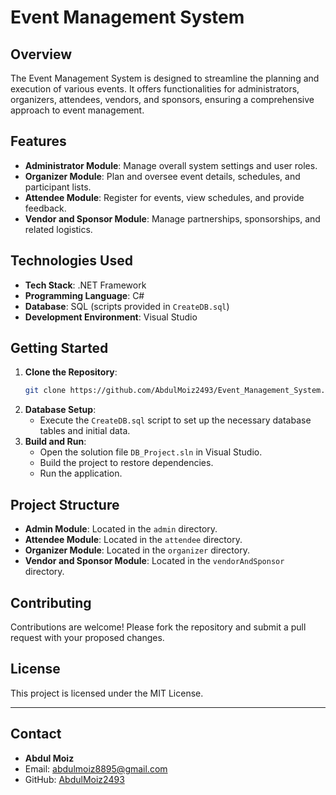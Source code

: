 # Event Management System

## Overview

The Event Management System is designed to streamline the planning and execution of various events. It offers functionalities for administrators, organizers, attendees, vendors, and sponsors, ensuring a comprehensive approach to event management.

## Features

- **Administrator Module**: Manage overall system settings and user roles.
- **Organizer Module**: Plan and oversee event details, schedules, and participant lists.
- **Attendee Module**: Register for events, view schedules, and provide feedback.
- **Vendor and Sponsor Module**: Manage partnerships, sponsorships, and related logistics.

## Technologies Used

- **Tech Stack**: .NET Framework
- **Programming Language**: C#
- **Database**: SQL (scripts provided in `CreateDB.sql`)
- **Development Environment**: Visual Studio

## Getting Started

1. **Clone the Repository**:
   ```bash
   git clone https://github.com/AbdulMoiz2493/Event_Management_System.git
   ```
2. **Database Setup**:
   - Execute the `CreateDB.sql` script to set up the necessary database tables and initial data.
3. **Build and Run**:
   - Open the solution file `DB_Project.sln` in Visual Studio.
   - Build the project to restore dependencies.
   - Run the application.

## Project Structure

- **Admin Module**: Located in the `admin` directory.
- **Attendee Module**: Located in the `attendee` directory.
- **Organizer Module**: Located in the `organizer` directory.
- **Vendor and Sponsor Module**: Located in the `vendorAndSponsor` directory.

## Contributing

Contributions are welcome! Please fork the repository and submit a pull request with your proposed changes.

## License

This project is licensed under the MIT License.

---

## Contact

- **Abdul Moiz**  
- Email: abdulmoiz8895@gmail.com 
- GitHub: [AbdulMoiz2493](https://github.com/AbdulMoiz2493)
